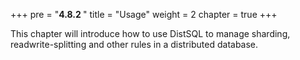 +++
pre = "<b>4.8.2 </b>"
title = "Usage"
weight = 2
chapter = true
+++

This chapter will introduce how to use DistSQL to manage sharding, readwrite-splitting and other rules in a distributed database.